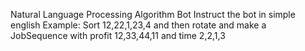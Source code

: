 Natural Language Processing Algorithm Bot Instruct the bot in simple english </b>
Example: Sort 12,22,1,23,4 and then rotate and make a JobSequence with profit 12,33,44,11 and time 2,2,1,3
